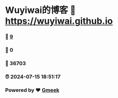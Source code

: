 # Wuyiwai的博客 :link: https://wuyiwai.github.io 
### :page_facing_up: [9](https://wuyiwai.github.io/tag.html) 
### :speech_balloon: 0 
### :hibiscus: 36703 
### :alarm_clock: 2024-07-15 18:51:17 
### Powered by :heart: [Gmeek](https://github.com/Meekdai/Gmeek)
